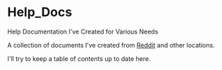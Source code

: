 # Help_Docs

Help Documentation I've Created for Various Needs

A collection of documents I've created from [Reddit](https://www.reddit.com/) and other locations.

I'll try to keep a table of contents up to date here.
